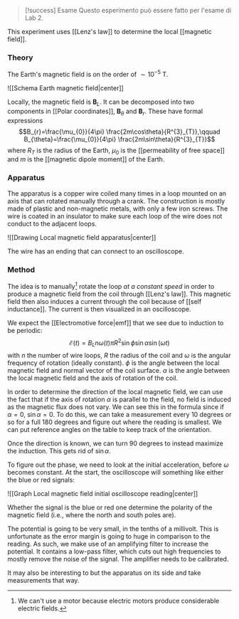 > [!success] Esame
> Questo esperimento può essere fatto per l'esame di Lab 2.

This experiment uses [[Lenz's law]] to determine the local [[magnetic field]].
### Theory
The Earth's magnetic field is on the order of $\sim 10^{-5}\text{ T}$.

![[Schema Earth magnetic field|center]]

Locally, the magnetic field is $\mathbf{B}_{L}$. It can be decomposed into two components in [[Polar coordinates]], $\mathbf{B}_{\theta}$ and $\mathbf{B}_{r}$. These have formal expressions
$$B_{r}=\frac{\mu_{0}}{4\pi} \frac{2m\cos\theta}{R^{3}_{T}},\qquad B_{\theta}=\frac{\mu_{0}}{4\pi} \frac{2m\sin\theta}{R^{3}_{T}}$$
where $R_{T}$ is the radius of the Earth, $\mu_{0}$ is the [[permeability of free space]] and $m$ is the [[magnetic dipole moment]] of the Earth.
### Apparatus
The apparatus is a copper wire coiled many times in a loop mounted on an axis that can rotated manually through a crank. The construction is mostly made of plastic and non-magnetic metals, with only a few iron screws. The wire is coated in an insulator to make sure each loop of the wire does not conduct to the adjacent loops.

![[Drawing Local magnetic field apparatus|center]]

The wire has an ending that can connect to an oscilloscope.
### Method
The idea is to manually[^1] rotate the loop *at a constant speed* in order to produce a magnetic field from the coil through [[Lenz's law]]. This magnetic field then also induces a current through the coil because of [[self inductance]]. The current is then visualized in an oscilloscope.

We expect the [[Electromotive force|emf]] that we see due to induction to be periodic:
$$\mathcal{E}(t)=B_{L}n\omega(t)\pi R^{2}\sin \phi \sin \alpha \sin(\omega t)$$
with $n$ the number of wire loops, $R$ the radius of the coil and $\omega$ is the angular frequency of rotation (ideally constant). $\phi$ is the angle between the local magnetic field and normal vector of the coil surface. $\alpha$ is the angle between the local magnetic field and the axis of rotation of the coil.

In order to determine the direction of the local magnetic field, we can use the fact that if the axis of rotation $\alpha$ is parallel to the field, no field is induced as the magnetic flux does not vary. We can see this in the formula since if $\alpha=0$, $\sin \alpha=0$. To do this, we can take a measurement every 10 degrees or so for a full 180 degrees and figure out where the reading is smallest. We can put reference angles on the table to keep track of the orientation.

Once the direction is known, we can turn 90 degrees to instead maximize the induction. This gets rid of $\sin \alpha$.

To figure out the phase, we need to look at the initial acceleration, before $\omega$ becomes constant. At the start, the oscilloscope will something like either the blue or red signals:

![[Graph Local magnetic field initial oscilloscope reading|center]]

Whether the signal is the blue or red one determine the polarity of the magnetic field (i.e., where the north and south poles are).

The potential is going to be very small, in the tenths of a millivolt. This is unfortunate as the error margin is going to huge in comparison to the reading. As such, we make use of an amplifying filter to increase the potential. It contains a low-pass filter, which cuts out high frequencies to mostly remove the noise of the signal. The amplifier needs to be calibrated.

It may also be interesting to but the apparatus on its side and take measurements that way.

[^1]: We can't use a motor because electric motors produce considerable electric fields.